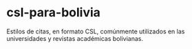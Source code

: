 # csl-para-bolivia
Estilos de citas, en formato CSL, comúnmente utilizados en las universidades y revistas académicas bolivianas. 
